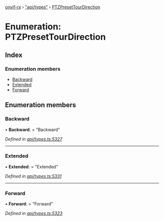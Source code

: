 [onvif-rx](../README.md) › ["api/types"](../modules/_api_types_.md) › [PTZPresetTourDirection](_api_types_.ptzpresettourdirection.md)

# Enumeration: PTZPresetTourDirection

## Index

### Enumeration members

* [Backward](_api_types_.ptzpresettourdirection.md#backward)
* [Extended](_api_types_.ptzpresettourdirection.md#extended)
* [Forward](_api_types_.ptzpresettourdirection.md#forward)

## Enumeration members

###  Backward

• **Backward**: = "Backward"

*Defined in [api/types.ts:5327](https://github.com/patrickmichalina/onvif-rx/blob/3e9b152/src/api/types.ts#L5327)*

___

###  Extended

• **Extended**: = "Extended"

*Defined in [api/types.ts:5331](https://github.com/patrickmichalina/onvif-rx/blob/3e9b152/src/api/types.ts#L5331)*

___

###  Forward

• **Forward**: = "Forward"

*Defined in [api/types.ts:5323](https://github.com/patrickmichalina/onvif-rx/blob/3e9b152/src/api/types.ts#L5323)*
